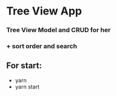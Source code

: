 # Tree View App

### Tree View Model and CRUD for her
### + sort order and search

## For start:
- yarn 
- yarn start